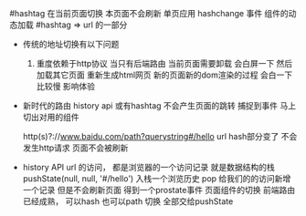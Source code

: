 #hashtag 在当前页面切换 本页面不会刷新
单页应用
hashchange 事件 组件的动态加载
#hashtag => url 的一部分

- 传统的地址切换有以下问题
  1. 重度依赖于http协议
   当只有后端路由 当前页面需要卸载 会白屏一下 然后加载其它页面 重新生成html网页  新的页面新的dom渲染的过程
    会白一下 比较慢 影响体验

- 新时代的路由
  history api 或有hashtag 不会产生页面的跳转
  捕捉到事件 马上切出对用的组件

  http(s)?://www.baidu.com/path?querystring#/hello
  url hash部分变了 不会发生http请求 页面不会被刷新

- history API
  url 的访问， 都是浏览器的一个访问记录 就是数据结构的栈
  pushState(null, null, '#/hello') 入栈一个浏览历史
  pop
  给我们的的访问新增一个记录 但是不会刷新页面 得到一个prostate事件 页面组件的切换
  前端路由已经成熟， 可以hash 也可以path 切换 全部交给pushState